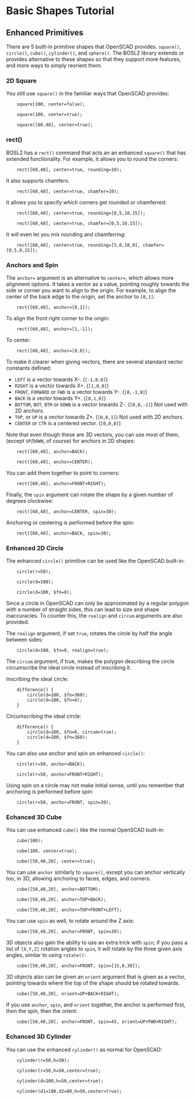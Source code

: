 # Basic Shapes Tutorial

## Enhanced Primitives
There are 5 built-in primitive shapes that OpenSCAD provides.  `square()`, `circle()`, `cube()`, `cylinder()`, and `sphere()`.
The BOSL2 library extends or provides alternative to these shapes so that they support more features, and more
ways to simply reorient them.

### 2D Square
You still use `square()` in the familiar ways that OpenSCAD provides:
```openscad-example
    square(100, center=false);
```

```openscad-example
    square(100, center=true);
```

```openscad-example
    square([60,40], center=true);
```

### rect()
BOSL2 has a `rect()` command that acts an an enhanced `square()` that has extended functionality. For example, it allows you to round the corners:
```openscad-example
    rect([60,40], center=true, rounding=10);
```

It also supports chamfers:
```openscad-example
    rect([60,40], center=true, chamfer=10);
```

It allows you to specify *which* corners get rounded or chamferred:
```openscad-example
    rect([60,40], center=true, rounding=[0,5,10,15]);
```
```openscad-example
    rect([60,40], center=true, chamfer=[0,5,10,15]);
```

It will even let you mix rounding and chamferring:
```openscad-example
    rect([60,40], center=true, rounding=[5,0,10,0], chamfer=[0,5,0,15]);
```

### Anchors and Spin

The `anchor=` argument is an alternative to `center=`, which allows more
alignment options.  It takes a vector as a value, pointing roughly towards
the side or corner you want to align to the origin.  For example, to align
the center of the back edge to the origin, set the anchor to `[0,1]`:
```openscad-example
    rect([60,40], anchor=[0,1]);
```

To align the front right corner to the origin:
```openscad-example
    rect([60,40], anchor=[1,-1]);
```

To center:
```openscad-example
    rect([60,40], anchor=[0,0]);
```

To make it clearer when giving vectors, there are several standard vector constants defined:
- `LEFT` is a vector towards X-.  (`[-1,0,0]`)
- `RIGHT` is a vector towards X+.  (`[1,0,0]`)
- `FRONT`, `FORWARD` or `FWD` is a vector towards Y-.  (`[0,-1,0]`)
- `BACK` is a vector towards Y+.  (`[0,1,0]`)
- `BOTTOM`, `BOT`, `BTM`  or `DOWN` is a vector towards Z-.  (`[0,0,-1]`)  Not used with 2D anchors.
- `TOP`, or `UP` is a vector towards Z+.  (`[0,0,1]`)  Not used with 2D anchors.
- `CENTER` or `CTR` is a centered vector. (`[0,0,0]`)

Note that even though these are 3D vectors, you can use most of them, (except `UP`/`DOWN`, of course) for anchors in 2D shapes:
```openscad-example
    rect([60,40], anchor=BACK);
```

```openscad-example
    rect([60,40], anchor=CENTER);
```

You can add them together to point to corners:
```openscad-example
    rect([60,40], anchor=FRONT+RIGHT);
```

Finally, the `spin` argument can rotate the shape by a given number of degrees clockwise:
```openscad-example
    rect([60,40], anchor=CENTER, spin=30);
```

Anchoring or centering is performed before the spin:
```openscad-example
    rect([60,40], anchor=BACK, spin=30);
```

### Enhanced 2D Circle
The enhanced `circle()` primitive can be used like the OpenSCAD built-in:
```openscad-example
    circle(r=50);
```
```openscad-example
    circle(d=100);
```
```openscad-example
    circle(d=100, $fn=8);
```

Since a circle in OpenSCAD can only be approximated by a regular polygon with
a number of straight sides, this can lead to size and shape inaccuracies.  To
counter this, the `realign` and `circum` arguments are also provided.

The `realign` argument, if set `true`, rotates the circle by half the angle between sides:
```openscad-example
    circle(d=100, $fn=8, realign=true);
```

The `circum` argument, if true, makes the polygon describing the circle circumscribe the ideal circle instead of inscribing it.

Inscribing the ideal circle:
```openscad-example
    difference() {
        circle(d=100, $fn=360);
        circle(d=100, $fn=6);
    }
```

Circumscribing the ideal circle:
```openscad-example
    difference() {
        circle(d=100, $fn=6, circum=true);
        circle(d=100, $fn=360);
    }
```

You can also use anchor and spin on enhanced `circle()`:
```openscad-example
    circle(r=50, anchor=BACK);
```

```openscad-example
    circle(r=50, anchor=FRONT+RIGHT);
```

Using spin on a circle may not make initial sense, until you remember that anchoring is performed before spin:
```openscad-example
    circle(r=50, anchor=FRONT, spin=30);
```

### Echanced 3D Cube
You can use enhanced `cube()` like the normal OpenSCAD built-in:
```openscad-example
    cube(100);
```
```openscad-example
    cube(100, center=true);
```
```openscad-example
    cube([50,40,20], center=true);
```

You can use `anchor` similarly to `square()`, except you can anchor vertically
too, in 3D, allowing anchoring to faces, edges, and corners:
```openscad-example
    cube([50,40,20], anchor=BOTTOM);
```
```openscad-example
    cube([50,40,20], anchor=TOP+BACK);
```
```openscad-example
    cube([50,40,20], anchor=TOP+FRONT+LEFT);
```

You can use `spin` as well, to rotate around the Z axis:
```openscad-example
    cube([50,40,20], anchor=FRONT, spin=30);
```

3D objects also gain the ability to use an extra trick with `spin`;
if you pass a list of `[X,Y,Z]` rotation angles to `spin`, it will
rotate by the three given axis angles, similar to using `rotate()`:
```openscad-example
    cube([50,40,20], anchor=FRONT, spin=[15,0,30]);
```

3D objects also can be given an `orient` argument that is given as a vector,
pointing towards where the top of the shape should be rotated towards.
```openscad-example
    cube([50,40,20], orient=UP+BACK+RIGHT);
```

If you use `anchor`, `spin`, and `orient` together, the anchor is performed
first, then the spin, then the orient:
```openscad-example
    cube([50,40,20], anchor=FRONT, spin=45, orient=UP+FWD+RIGHT);
```

### Echanced 3D Cylinder
You can use the enhanced `cylinder()` as normal for OpenSCAD:
```openscad-example
    cylinder(r=50,h=50);
```
```openscad-example
    cylinder(r=50,h=50,center=true);
```
```openscad-example
    cylinder(d=100,h=50,center=true);
```
```openscad-example
    cylinder(d1=100,d2=80,h=50,center=true);
```


